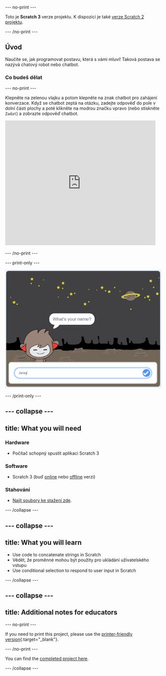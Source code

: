 \--- no-print \---

Toto je **Scratch 3** verze projektu. K dispozici je také [verze Scratch 2 projektu](https://projects.raspberrypi.org/en/projects/chatbot-scratch2).

\--- /no-print \---

## Úvod

Naučíte se, jak programovat postavu, která s vámi mluví! Taková postava se nazývá chatový robot nebo chatbot.

### Co budeš dělat

\--- no-print \---

Klepněte na zelenou vlajku a potom klepněte na znak chatbot pro zahájení konverzace. Když se chatbot zeptá na otázku, zadejte odpověď do pole v dolní části plochy a poté klikněte na modrou značku vpravo (nebo stiskněte `Zadat`) a zobrazte odpověď chatbot.

<div class="scratch-preview">
  <iframe allowtransparency="true" width="485" height="402" src="https://scratch.mit.edu/projects/embed/248864190/?autostart=false" 
  frameborder="0" scrolling="no"></iframe>
</div>

\--- /no-print \---

\--- print-only \---

![kompletní projekt](images/chatbot-preview.png)

\--- /print-only \---

## \--- collapse \---

## title: What you will need

### Hardware

- Počítač schopný spustit aplikaci Scratch 3

### Software

- Scratch 3 (buď [online](https://rpf.io/scratchon) nebo [offline](https://rpf.io/scratchoff) verzi)

### Stahování

- [Najít soubory ke stažení zde](http://rpf.io/p/en/chatbot-go).

\--- /collapse \---

## \--- collapse \---

## title: What you will learn

- Use code to concatenate strings in Scratch
- Vědět, že proměnné mohou být použity pro ukládání uživatelského vstupu
- Use conditional selection to respond to user input in Scratch

\--- /collapse \---

## \--- collapse \---

## title: Additional notes for educators

\--- no-print \---

If you need to print this project, please use the [printer-friendly version](https://projects.raspberrypi.org/en/projects/chatbot/print){:target="_blank"}.

\--- /no-print \---

You can find the [completed project here](http://rpf.io/p/en/chatbot-get).

\--- /collapse \---